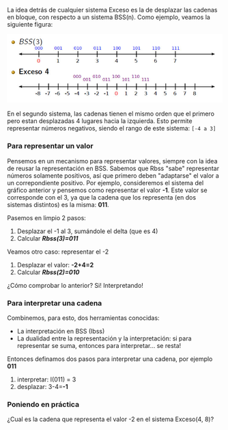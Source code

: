 La idea detrás de cualquier sistema Exceso es la de desplazar las cadenas en bloque, con respecto a un sistema BSS(n). Como ejemplo, veamos la siguiente figura:

!["comparación"](https://raw.githubusercontent.com/Orga-UNQ/mumuki-guia-text-sistema-exceso/master/images/compracionbss3-exceso.png "comparación")

En el segundo sistema, las cadenas tienen el mismo orden que el primero pero estan desplazadas 4 lugares hacia la izquierda. Esto permite representar números negativos, siendo el rango de este sistema: ```[-4 a 3]```

### Para representar un valor 

Pensemos en un mecanismo para representar valores, siempre con la idea de reusar la representación en BSS. Sabemos que Rbss "sabe" representar números solamente positivos, así que primero deben "adaptarse" el valor a un correpondiente positivo. Por ejemplo, consideremos el sistema del gráfico anterior y pensemos como representar el valor **-1**. Este valor se corresponde con el 3, ya que la cadena que los representa (en dos sistemas distintos) es la misma: **011**. 

Pasemos en limpio 2 pasos:

1. Desplazar el -1 al 3, sumándole el delta (que es 4)
2. Calcular ***Rbss(3)=011***


Veamos otro caso: representar el -2


1. Desplazar el valor: **-2+4=2**
2. Calcular ***Rbss(2)=010***

¿Cómo comprobar lo anterior? Si! Interpretando!

### Para interpretar una cadena

Combinemos, para esto, dos herramientas conocidas: 

* La interpretación en BSS (Ibss)
* La dualidad entre la representación y la interpretación: si para representar se suma, entonces para interpretar... se resta!

Entonces definamos dos pasos para interpretar una cadena, por ejemplo **011**

1. interpretar: I(011) = 3
2. desplazar: 3-4=**-1**


### Poniendo en práctica

¿Cual es la cadena que representa el valor -2 en el sistema Exceso(4, 8)?